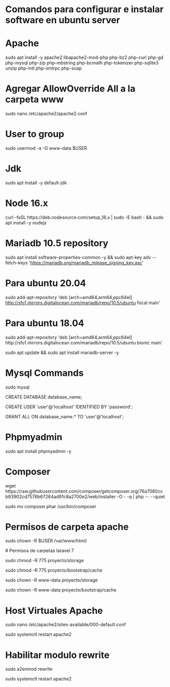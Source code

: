 # Comandos para configurar e instalar software en ubuntu server

# Apache

<p>sudo apt install -y apache2 libapache2-mod-php php-bz2 php-curl php-gd php-mysql php-zip php-mbstring php-bcmath php-tokenizer php-sqlite3 unzip php-intl php-xmlrpc php-soap</p>


# Agregar AllowOverride All a la carpeta www
<p>sudo nano /etc/apache2/apache2.conf</p>

# User to group
<p>sudo usermod -a -G www-data $USER</p>

# Jdk
<p>sudo apt install -y default-jdk</p>

# Node 16.x

<p>curl -fsSL https://deb.nodesource.com/setup_16.x | sudo -E bash - && sudo apt install -y nodejs</p>


# Mariadb 10.5 repository

sudo apt install software-properties-common -y && sudo apt-key adv --fetch-keys 'https://mariadb.org/mariadb_release_signing_key.asc'
# Para ubuntu 20.04

sudo add-apt-repository 'deb [arch=amd64,arm64,ppc64el] http://sfo1.mirrors.digitalocean.com/mariadb/repo/10.5/ubuntu focal main'
# Para ubuntu 18.04
<p>sudo add-apt-repository 'deb [arch=amd64,arm64,ppc64el] http://sfo1.mirrors.digitalocean.com/mariadb/repo/10.5/ubuntu bionic main'</p>
<p>sudo apt update && sudo apt install mariadb-server -y</p>

# Mysql Commands

<p>sudo mysql</p>
<p>CREATE DATABASE database_name;</p>
<p>CREATE USER 'user'@'localhost' IDENTIFIED BY 'password';</p>
<p>GRANT ALL ON database_name.* TO 'user'@'localhost';</p>

# Phpmyadmin

sudo apt install phpmyadmin -y

# Composer

<p>wget https://raw.githubusercontent.com/composer/getcomposer.org/76a7060ccb93902cd7576b67264ad91c8a2700e2/web/installer -O - -q | php -- --quiet</p>
<p>sudo mv composer.phar /usr/bin/composer

# Permisos de carpeta apache 
<p>sudo chown -R $USER /var/www/html/</p>
# Permisos de carpetas laravel 7
<p>sudo chmod -R 775 proyecto/storage</p>
<p>sudo chmod -R 775 proyecto/bootstrap/cache</p>
<p>sudo chown -R www-data proyecto/storage</p>
<p>sudo chown -R www-data proyecto/bootstrap/cache</p>

# Host Virtuales Apache

<p>sudo nano /etc/apache2/sites-available/000-default.conf</p>
<p>sudo systemctl restart apache2</p>


# Habilitar modulo rewrite
<p>sudo a2enmod rewrite</p>
<p>sudo systemctl restart apache2</p>
